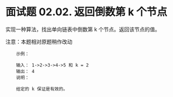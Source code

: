 # 面试题 02.02. 返回倒数第 k 个节点



实现一种算法，找出单向链表中倒数第 k 个节点。返回该节点的值。

注意：本题相对原题稍作改动

```
    示例：
    
    输入： 1->2->3->4->5 和 k = 2
    输出： 4
    说明：
    
    给定的 k 保证是有效的。
```